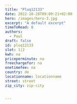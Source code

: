 ```yaml
---
title: "Pluq12133"
date: 2022-10-28T09:09:21+02:00
hero: /images/hero-3.jpg
excerpt: "A default excerpt"
timeToRead: 0
authors:
  - Paul
draft: false
id: pluq12133
slot: 1|2
kwh: na
priceperminute: na
freechargefor: na
onetimefee: na
country: de
locationname: locationname
street: street
zip_city: zip-city


---
```

